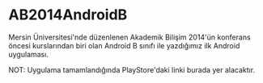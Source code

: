 <h1>AB2014AndroidB</h1>

Mersin Üniversitesi'nde düzenlenen Akademik Bilişim 2014'ün konferans öncesi kurslarından biri olan Android B sınıfı ile yazdığımız ilk Android uygulaması.

NOT: Uygulama tamamlandığında PlayStore'daki linki burada yer alacaktır.
